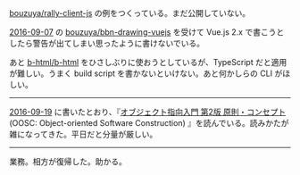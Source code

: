 [bouzuya/rally-client-js][] の例をつくっている。まだ公開していない。

[2016-09-07][] の [bouzuya/bbn-drawing-vuejs][] を受けて Vue.js 2.x で書こうとしたら警告が出てしまい思ったように書けないでいる。

あと [b-html/b-html][] をひさしぶりに使おうとしているが、TypeScript だと適用が難しい。うまく build script を書かないといけない。あと何かしらの CLI がほしい。

-----

[2016-09-19][] に書いたとおり、『[オブジェクト指向入門 第2版 原則・コンセプト](https://www.amazon.co.jp/dp/4798111112) (OOSC: Object-oriented Software Construction) 』を読んでいる。読みかたが雑になってきた。平日だと分量が厳しい。

-----

業務。相方が復帰した。助かる。

[2016-09-07]: http://blog.bouzuya.net/2016/09/07/
[2016-09-19]: http://blog.bouzuya.net/2016/09/19/
[b-html/b-html]: https://github.com/b-html/b-html
[bouzuya/bbn-drawing-vuejs]: https://github.com/bouzuya/bbn-drawing-vuejs
[bouzuya/rally-client-js]: https://github.com/bouzuya/rally-client-js
